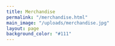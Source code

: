 ```yaml
---
title: Merchandise
permalink: "/merchandise.html"
main_image: "/uploads/merchandise.jpg"
layout: page
background_color: "#111"
---
```

